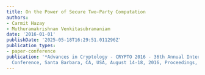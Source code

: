 ```yaml
---
title: On the Power of Secure Two-Party Computation
authors:
- Carmit Hazay
- Muthuramakrishnan Venkitasubramaniam
date: '2016-01-01'
publishDate: '2025-05-18T16:29:51.011296Z'
publication_types:
- paper-conference
publication: '*Advances in Cryptology - CRYPTO 2016 - 36th Annual International Cryptology
  Conference, Santa Barbara, CA, USA, August 14-18, 2016, Proceedings, Part II*'
---
```

